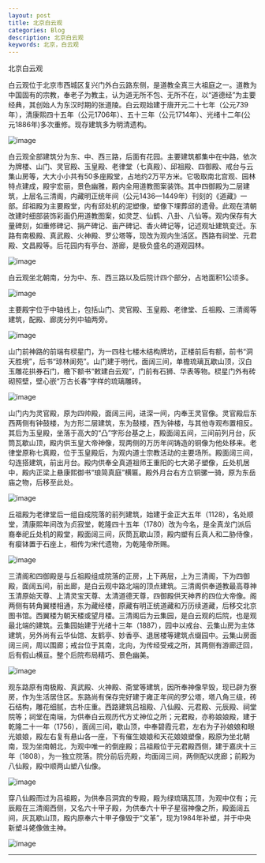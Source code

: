 ```yaml
---
layout: post
title: 北京白云观
categories: Blog
description: 北京白云观
keywords: 北京，白云观
---
```


北京白云观

白云观位于北京市西城区复兴门外白云路东侧，是道教全真三大祖庭之一。道教为中国固有的宗教，奉老子为教主，认为道无所不包、无所不在，以“道德经”为主要经典，其创始人为东汉时期的张道陵。白云观始建于唐开元二十七年（公元739年），清康熙四十五年（公元1706年）、五十三年（公元1714年）、光绪十二年(公元1886年)多次重修。现存建筑多为明清遗构。

![image](https://github.com/weakchen007/aiwv.github.io/assets/58799395/03784a51-31ad-4f78-8b69-c8d095af575f)

白云观全部建筑分为东、中、西三路，后面有花园。主要建筑都集中在中路，依次为牌楼、山门、灵官殿、玉皇殿、老律堂（七真殿）、邱祖殿、四御殿、戒台与云集山房等，大大小小共有50多座殿堂，占地约2万平方米。它吸取南北宫观、园林特点建成，殿宇宏丽，景色幽雅，殿内全用道教图案装饰。其中四御殿为二层建筑，上层名三清阁，内藏明正统年间（公元1436—1449年）刊刻的《道藏》一部。邱祖殿为主要殿堂，内有邱处机的泥塑像，塑像下埋葬邱的遗骨。此观在清朝改建时细部装饰彩画仍用道教图案，如灵芝、仙鹤、八卦、八仙等。观内保存有大量碑刻，如重修碑记、捐产碑记、亩产碑记、香火碑记等，记述观址建筑变迁。东路有南极殿、真武殿、火神殿、罗公塔等，现改为观内生活区。西路有祠堂、元君殿、文昌殿等。后花园内有亭台、游廊，是极负盛名的道观园林。

![image](https://github.com/weakchen007/aiwv.github.io/assets/58799395/b874e8b5-44ce-4543-bd8f-6cbde9415fc8)

白云观坐北朝南，分为中、东、西三路以及后院计四个部分，占地面积1公顷多。

![image](https://github.com/weakchen007/aiwv.github.io/assets/58799395/67a16b76-865c-4f81-ba55-b25a4698f302)

主要殿宇位于中轴线上，包括山门、灵官殿、玉皇殿、老律堂、丘祖殿、三清阁等建筑，配殿、廊庑分列中轴两旁。

![image](https://github.com/weakchen007/aiwv.github.io/assets/58799395/d4703a97-8921-43c2-ab7a-6c35e202d064)

山门前神路的前端有棂星门，为一四柱七楼木结构牌坊，正楼前后有额，前书“洞天胜境”，后书“琼林阆苑”。山门建于明代，面阔三间，单檐琉璃瓦歇山顶，汉白玉雕花拱券石门，檐下额书“敕建白云观”，门前有石狮、华表等物。棂星门外有砖砌照壁，壁心嵌“万古长春”字样的琉璃雕砖。

![image](https://github.com/weakchen007/aiwv.github.io/assets/58799395/fd20428f-eec9-4933-8b87-073885ec6db0)

山门内为灵官殿，原为四帅殿，面阔三间，进深一间，内奉王灵官像。灵官殿后东西两侧有钟鼓楼，为方形二层建筑，东为鼓楼，西为钟楼，与其他寺观布置相反。其后为玉皇殿，坐落于高大的“凸”字形台基之上，殿面阔五间，三间前列月台，灰筒瓦歇山顶，殿内供玉皇大帝神像，现两侧的万历年间铸造的铜像为他处移来。老律堂原称七真殿，位于玉皇殿后，为观内道士宗教活动的主要场所。殿面阔三间，勾连搭建筑，前出月台。殿内供奉全真道祖师王重阳的七大弟子塑像，丘处机居中，殿内正梁上悬康熙御书“琅简真庭”横匾。殿外月台右方立铜骡一骑，原为东岳庙之物，后移至此处。

![image](https://github.com/weakchen007/aiwv.github.io/assets/58799395/24673eb0-0078-43cc-9fdb-68c51b6f2169)

丘祖殿为老律堂后一组自成院落的前列建筑，始建于金正大五年（1128），名处顺堂，清康熙年间改为贞寂堂，乾隆四十五年（1780）改为今名，是全真龙门派后裔奉祀丘处机的殿堂，殿面阔三间，灰筒瓦歇山顶，殿内塑有丘真人和二胁侍像，有瘿钵置于石座上，相传为宋代遗物，为乾隆帝所赐。

![image](https://github.com/weakchen007/aiwv.github.io/assets/58799395/4afacac6-25de-4932-93a6-6b6963a08737)

三清阁和四御殿是与丘祖殿组成院落的正房，上下两层，上为三清阁，下为四御殿，面阔五间，前出廊，是白云观中路北端的顶点建筑。三清阁供奉道教最高尊神玉清原始天尊、上清灵宝天尊、太清道德天尊，四御殿供天神界的四位大帝像。阁两侧有转角翼楼相通，东为藏经楼，原藏有明正统道藏和万历续道藏，后移交北京图书馆。西翼楼为朝天楼或望月楼。三清阁后为云集园，是白云观的后院，也是观最北端的建筑。云集园始建于光绪十三年（1887），园中以戒台、云集山房为主体建筑，另外尚有云华仙馆、友鹤亭、妙香亭、退居楼等建筑点缀园中。云集山房面阔三间，周以围廊；戒台位于其南，北向，为传经受戒之所，其两侧有游廊迂回，后有假山横亘。整个后院布局精巧、景色幽美。

![image](https://github.com/weakchen007/aiwv.github.io/assets/58799395/76d83b17-92be-4a45-8060-7c9874833346)

观东路原有南极殿、真武殿、火神殿、斋堂等建筑，因所奉神像早毁，现已辟为寮房，作为生活居住区。东路尚有保存完好建于雍正年间的罗公塔，塔八角三级，砖石结构，雕花细腻，古朴庄重。西路建筑吕祖殿、八仙殿、元君殿、元辰殿、祠堂院等；祠堂在南端，为供奉白云观历代方丈神位之所；元君殿，亦称娘娘殿，建于乾隆二十一年（1756），面阔三间，歇山顶，中奉碧霞元君，左右为子孙娘娘和眼光娘娘，殿左右复有悬山各一座，下有催生娘娘和天花娘娘塑像，殿原为坐北朝南，现为坐南朝北，为观中唯一的倒座殿；吕祖殿位于元君殿西侧，建于嘉庆十三年（1808），为一独立院落。院分前后亮殿，均面阔三间，两侧配以庑廊；前殿为八仙殿，殿中顺两山塑八仙像。

![image](https://github.com/weakchen007/aiwv.github.io/assets/58799395/2c7d2226-1797-488d-828f-db33b0aad52f)

穿八仙殿而过为吕祖殿，为供奉吕洞宾的专殿，殿为绿琉璃瓦顶，为观中仅有；元辰殿在三清阁西侧，又名六十甲子殿，为供奉六十甲子星宿神像之所，殿面阔五间，灰瓦歇山顶，殿内原奉六十甲子像毁于“文革”，现为1984年补塑，并于中央新塑斗姥像做主神。

![image](https://github.com/weakchen007/aiwv.github.io/assets/58799395/24251fc6-6d0c-4d56-8c33-2eb660248743)


----------

